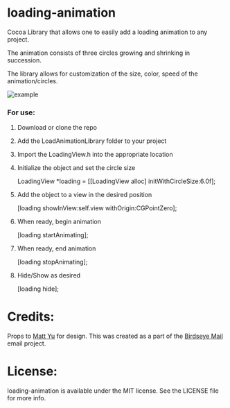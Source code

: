 loading-animation
=================

Cocoa Library that allows one to easily add a loading animation to any project.

The animation consists of three circles growing and shrinking in succession.

The library allows for customization of the size, color, speed of the animation/circles.

![example](https://dl.dropboxusercontent.com/u/13225319/loadingExample.png)

### For use:

1) Download or clone the repo

2) Add the LoadAnimationLibrary folder to your project

3) Import the LoadingView.h into the appropriate location

3) Initialize the object and set the circle size

    LoadingView *loading = [[LoadingView alloc] initWithCircleSize:6.0f];
    
4) Add the object to a view in the desired position

    [loading showInView:self.view withOrigin:CGPointZero];
    
5) When ready, begin animation

    [loading startAnimating];
    
6) When ready, end animation

    [loading stopAnimating];
    
7) Hide/Show as desired

    [loading hide];
    
# Credits:
Props to [Matt Yu](http://www.mattyu.ca/) for design.  This was created as a part of the [Birdseye Mail](http://www.birdseyemail.com/) email project.

# License:
loading-animation is available under the MIT license. See the LICENSE file for more info.
